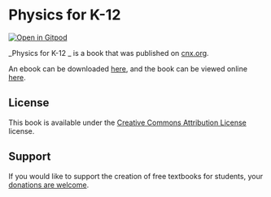 # Physics for K-12 

[![Open in Gitpod](https://gitpod.io/button/open-in-gitpod.svg)](https://gitpod.io/from-referrer/)

_Physics for K-12 _ is a book that was published on [cnx.org](https://cnx.org/).

An ebook can be downloaded [here](https://github.com/cnx-user-books/cnxbook-physics-for-k-12/releases/latest), and the book can be viewed online [here](https://github.com/cnx-user-books/cnxbook-physics-for-k-12/releases/latest).

## License
This book is available under the [Creative Commons Attribution License](./LICENSE) license.

## Support
If you would like to support the creation of free textbooks for students, your [donations are welcome](https://riceconnect.rice.edu/donation/support-openstax-banner).
